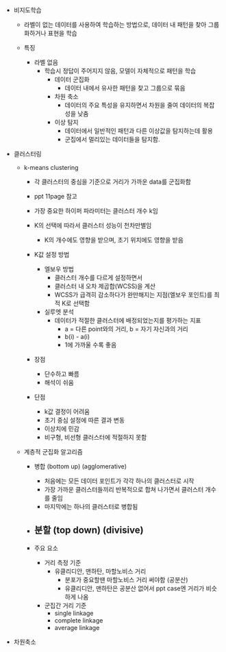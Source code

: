 - 비지도학습
	- 라벨이 없는 데이터를 사용하여 학습하는 방법으로, 데이터 내 패턴을 찾아 그룹화하거나 표현을 학습
	
	- 특징
		- 라벨 없음
			- 학습시 정답이 주어지지 않음, 모델이 자체적으로 패턴을 학습
				- 데이터 군집화
					- 데이터 내에서 유사한 패턴을 찾고 그룹으로 묶음
				- 차원 축소
					- 데이터의 주요 특성을 유지하면서 차원을 줄여 데이터의 복잡성을 낮춤
				- 이상 탐지
					- 데이터에서 일반적인 패턴과 다른 이상값을 탐지하는데 활용
					- 군집에서 멀리있는 데이터들을 탐지함.
- 클러스터링
	- k-means clustering
		- 각 클러스터의 중심을 기준으로 거리가 가까운 data를 군집화함
		- ppt 11page 참고
		
		- 가장 중요한 하이퍼 파라미터는 클러스터 개수 k임
		- K의 선택에 따라서 클러스터 성능이 천차만별임
			- K의 개수에도 영향을 받으며, 초기 위치에도 영향을 받음
		
		- K값 설정 방법
			- 엘보우 방법
				- 클러스터 개수를 다르게 설정하면서
				- 클러스터 내 오차 제곱합(WCSS)을 계산
				- WCSS가 급격히 감소하다가 완만해지는 지점(엘보우 포인트)를 최적 K로 선택함
			- 실루엣 분석
				- 데이터가 적절한 클러스터에 배정되었는지를 평가하는 지표
					- a = 다른 point와의 거리, b = 자기 자신과의 거리
					- b(i) - a(i)
					- 1에 가까울 수록 좋음
		
		- 장점
			- 단수하고 빠름
			- 해석이 쉬움
		- 단점
			- k값 결정이 어려움
			- 초기 중심 설정에 따른 결과 변동
			- 이상치에 민감
			- 비구형, 비선형 클러스터에 적절하지 못함
	
	- 계층적 군집화 알고리즘
		- 병합 (bottom up) (agglomerative)
			- 처음에는 모든 데이터 포인트가 각각 하나의 클러스터로 시작
			- 가장 가까운 클러스터들끼리 반복적으로 합쳐 나가면서 클러스터 개수를 줄임
			- 마지막에는 하나의 클러스터로 병합됨
		- 분할 (top down) (divisive)
			- 
		
		- 주요 요소
			- 거리 측정 기준
				- 유클리디안, 맨하탄, 마할노비스 거리
					- 분포가 중요할땐 마할노비스 거리 써야함 (공분산)
					- 유클리디안, 맨하탄은 공분산 없어서 ppt case엔 거리가 비슷하게 나옴
			- 군집간 거리 기준
				- single linkage
				- complete linkage
				- average linkage
		
- 차원축소
